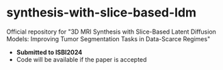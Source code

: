 # synthesis-with-slice-based-ldm
Official repository for "3D MRI Synthesis with Slice-Based Latent Diffusion Models: Improving Tumor Segmentation Tasks in Data-Scarce Regimes"
- **Submitted to ISBI2024**
- Code will be available if the paper is accepted
